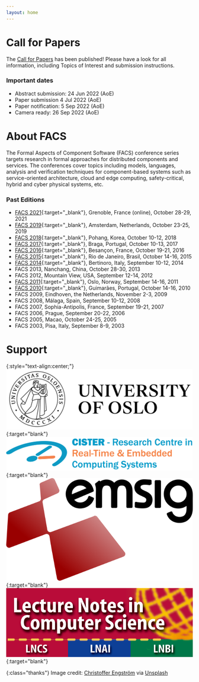 ```yaml
---
layout: home
---
```

<!--
# Welcome to FACS 2022!

The 18th International Conference on Formal Aspects of Component Software will
take place on 10-11 November 2022. FACS 2022 will be an online conference
hosted by the University of Oslo, Norway.
 -->

# Call for Papers

The [Call for Papers](/2022/call-for-papers/) has been published!  Please have
a look for all information, including Topics of Interest and submission
instructions.

### Important dates

- Abstract submission: 24 Jun 2022 (AoE)
- Paper submission 4 Jul 2022 (AoE)
- Paper notification: 5 Sep 2022 (AoE)
- Camera ready: 26 Sep 2022 (AoE)

# About FACS

The Formal Aspects of Component Software (FACS) conference series targets
research in formal approaches for distributed components and services. The
conferences cover topics including models, languages, analysis and
verification techniques for component-based systems such as service-oriented
architecture, cloud and edge computing, safety-critical, hybrid and cyber
physical systems, etc.

### Past Editions

- [FACS 2021](https://facs2021.inria.fr/){:target="_blank"}, Grenoble, France (online), October 28-29, 2021
- [FACS 2019](http://facs2019.org/){:target="_blank"}, Amsterdam, Netherlands, October 23-25, 2019
- [FACS 2018](http://sevlab.postech.ac.kr/facs18/){:target="_blank"}, Pohang, Korea, October 10-12, 2018
- [FACS 2017](http://facs2017.di.uminho.pt/){:target="_blank"}, Braga, Portugal, October 10-13, 2017
- [FACS 2016](http://events.femto-st.fr/facs2016/){:target="_blank"}, Besançon, France, October 19-21, 2016
- [FACS 2015](http://facs2015.ic.uff.br/){:target="_blank"}, Rio de Janeiro, Brasil, October 14-16, 2015
- [FACS 2014](http://facs2014.cs.unibo.it/index.html){:target="_blank"}, Bertinoro, Italy, September 10-12, 2014
- FACS 2013, Nanchang, China, October 28-30, 2013
- FACS 2012, Mountain View, USA, September 12-14, 2012
- [FACS 2011](http://facs2011.ifi.uio.no/){:target="_blank"}, Oslo, Norway, September 14-16, 2011
- [FACS 2010](http://www4.di.uminho.pt/facs2010/){:target="_blank"}, Guimarães, Portugal, October 14-16, 2010
- FACS 2009, Eindhoven, the Netherlands, November 2-3, 2009
- FACS 2008, Málaga, Spain, September 10-12, 2008
- FACS 2007, Sophia-Antipolis, France, September 19-21, 2007
- FACS 2006, Prague, September 20-22, 2006
- FACS 2005, Macao, October 24-25, 2005
- FACS 2003, Pisa, Italy, September 8-9, 2003

# Support

{:style="text-align:center;"}
[![logo](assets/img/logo-uio.png "logo")](https://www.uio.no/english/){:target="blank"}
[![logo](assets/img/logo-cister.png "logo")](https://cister-labs.pt){:target="blank"}
[![logo](assets/img/logo-emsig.png "logo")](http://www.emsig.net/emsig.net/){:target="blank"}
[![logo](assets/img/logo-LNCS.png "logo")](https://www.springer.com/gp/computer-science/lncs){:target="blank"}

{:class="thanks"}
Image credit: [Christoffer Engström](https://unsplash.com/photos/tjguVu0GoEM) via [Unsplash](https://unsplash.com)

